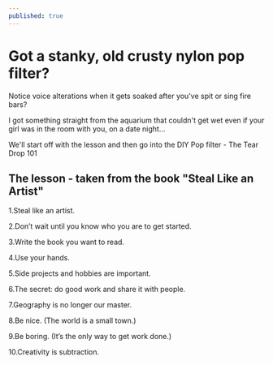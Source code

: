 ```yaml
---
published: true
---
```

# Got a stanky, old crusty nylon pop filter? 
Notice voice alterations when it gets soaked after you've spit or sing fire bars?

I got something straight from the aquarium 
that couldn't get wet even if your girl was in the room with you, on a date night...

We'll start off with the lesson and then go into the DIY Pop filter - The Tear Drop 101

## The lesson - taken from the book "Steal Like an Artist"

1.Steal like an artist.

2.Don’t wait until you know who you are to get started.

3.Write the book you want to read.

4.Use your hands.

5.Side projects and hobbies are important.

6.The secret: do good work and share it with people.

7.Geography is no longer our master.

8.Be nice. (The world is a small town.)

9.Be boring. (It’s the only way to get work done.)

10.Creativity is subtraction.
